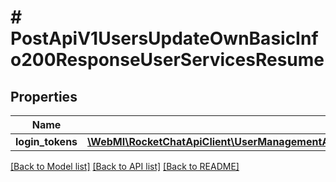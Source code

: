 # # PostApiV1UsersUpdateOwnBasicInfo200ResponseUserServicesResume

## Properties

Name | Type | Description | Notes
------------ | ------------- | ------------- | -------------
**login_tokens** | [**\WebMI\RocketChatApiClient\UserManagementApi\Model\PostApiV1UsersUpdateOwnBasicInfo200ResponseUserServicesResumeLoginTokensInner[]**](PostApiV1UsersUpdateOwnBasicInfo200ResponseUserServicesResumeLoginTokensInner.md) |  | [optional]

[[Back to Model list]](../../README.md#models) [[Back to API list]](../../README.md#endpoints) [[Back to README]](../../README.md)
